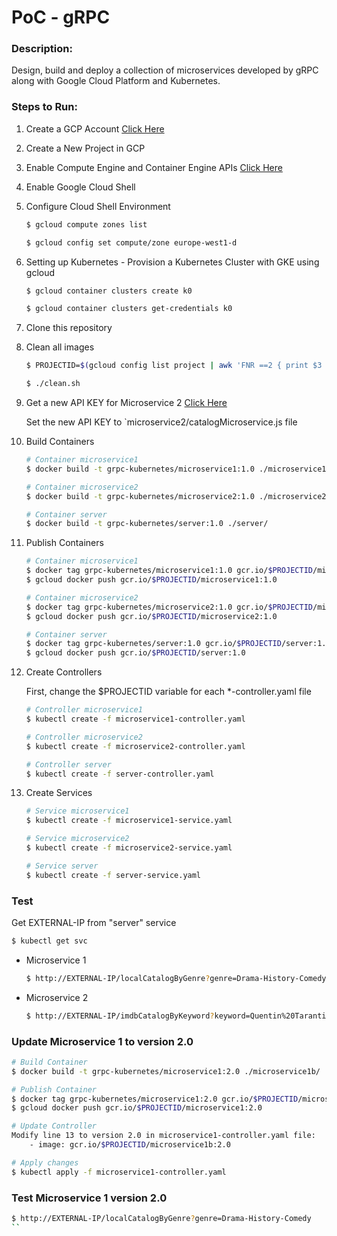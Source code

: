 # PoC - gRPC

### Description:
Design, build and deploy a collection of microservices developed by gRPC along with Google Cloud Platform and Kubernetes.

### Steps to Run:

1. Create a GCP Account [Click Here](https://cloud.google.com/)
2. Create a New Project in GCP
3. Enable Compute Engine and Container Engine APIs [Click Here](https://console.developers.google.com/apis/library)
4. Enable Google Cloud Shell
5. Configure Cloud Shell Environment

	```sh
	$ gcloud compute zones list

	$ gcloud config set compute/zone europe-west1-d
	```

6. Setting up Kubernetes - Provision a Kubernetes Cluster with GKE using gcloud

	```sh
	$ gcloud container clusters create k0

	$ gcloud container clusters get-credentials k0	
	```

7. Clone this repository 

8. Clean all images

	```sh
	$ PROJECTID=$(gcloud config list project | awk 'FNR ==2 { print $3 }')

	$ ./clean.sh
	```

9. Get a new API KEY for Microservice 2 [Click Here](http://imdb.wemakesites.net/#anhcor-authentication)

	Set the new API KEY to `microservice2/catalogMicroservice.js file


10. Build Containers

	```sh
	# Container microservice1
	$ docker build -t grpc-kubernetes/microservice1:1.0 ./microservice1/

	# Container microservice2
	$ docker build -t grpc-kubernetes/microservice2:1.0 ./microservice2/

	# Container server
	$ docker build -t grpc-kubernetes/server:1.0 ./server/
	```

11. Publish Containers

	```sh
	# Container microservice1
	$ docker tag grpc-kubernetes/microservice1:1.0 gcr.io/$PROJECTID/microservice1:1.0
	$ gcloud docker push gcr.io/$PROJECTID/microservice1:1.0

	# Container microservice2
	$ docker tag grpc-kubernetes/microservice2:1.0 gcr.io/$PROJECTID/microservice2:1.0
	$ gcloud docker push gcr.io/$PROJECTID/microservice2:1.0

	# Container server
	$ docker tag grpc-kubernetes/server:1.0 gcr.io/$PROJECTID/server:1.0
	$ gcloud docker push gcr.io/$PROJECTID/server:1.0
	```

12. Create Controllers

	First, change the $PROJECTID variable for each *-controller.yaml file

	```sh
	# Controller microservice1
	$ kubectl create -f microservice1-controller.yaml

	# Controller microservice2
	$ kubectl create -f microservice2-controller.yaml

	# Controller server
	$ kubectl create -f server-controller.yaml
	```

13. Create Services

	```sh
	# Service microservice1
	$ kubectl create -f microservice1-service.yaml

	# Service microservice2
	$ kubectl create -f microservice2-service.yaml

	# Service server
	$ kubectl create -f server-service.yaml
	```


### Test

Get EXTERNAL-IP from "server" service

```sh
$ kubectl get svc
```

- Microservice 1

	```sh
	$ http://EXTERNAL-IP/localCatalogByGenre?genre=Drama-History-Comedy
	```

- Microservice 2

	```sh
	$ http://EXTERNAL-IP/imdbCatalogByKeyword?keyword=Quentin%20Tarantino
	```

### Update Microservice 1 to version 2.0

```sh	
# Build Container
$ docker build -t grpc-kubernetes/microservice1:2.0 ./microservice1b/

# Publish Container
$ docker tag grpc-kubernetes/microservice1:2.0 gcr.io/$PROJECTID/microservice1:2.0
$ gcloud docker push gcr.io/$PROJECTID/microservice1:2.0

# Update Controller
Modify line 13 to version 2.0 in microservice1-controller.yaml file:
	- image: gcr.io/$PROJECTID/microservice1b:2.0

# Apply changes
$ kubectl apply -f microservice1-controller.yaml
```

### Test Microservice 1 version 2.0

```sh
$ http://EXTERNAL-IP/localCatalogByGenre?genre=Drama-History-Comedy
``

